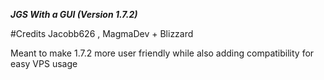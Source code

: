 ***JGS With a GUI (Version 1.7.2)***

#Credits Jacobb626 , MagmaDev + Blizzard

Meant to make 1.7.2 more user friendly while also adding compatibility for easy VPS usage
